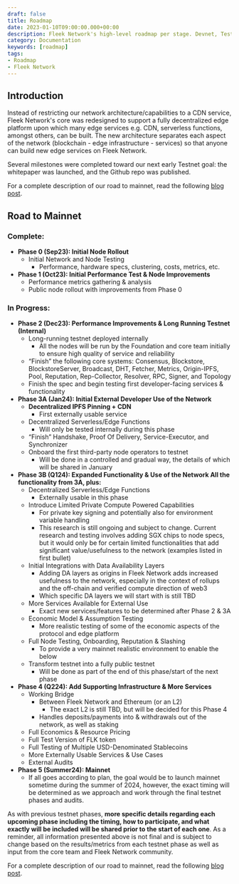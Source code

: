```yaml
---
draft: false
title: Roadmap
date: 2023-01-10T09:00:00.000+00:00
description: Fleek Network's high-level roadmap per stage. Devnet, Testnet, and Mainnet.
category: Documentation
keywords: [roadmap]
tags:
- Roadmap
- Fleek Network
---
```


## Introduction

Instead of restricting our network architecture/capabilities to a CDN service, Fleek Network's core was redesigned to support a fully decentralized edge platform upon which many edge services e.g. CDN, serverless functions, amongst others, can be built. The new architecture separates each aspect of the network (blockchain - edge infrastructure - services) so that anyone can build new edge services on Fleek Network.

Several milestones were completed toward our next early Testnet goal: the whitepaper was launched, and the Github repo was published. 

For a complete description of our road to mainnet, read the following [blog post](https://blog.fleek.network/post/fleek-network-updated-roadmap-milestones).

## Road to Mainnet

### Complete:
- **Phase 0 (Sep23): Initial Node Rollout**
    - Initial Network and Node Testing
        - Performance, hardware specs, clustering, costs, metrics, etc.
- **Phase 1 (Oct23): Initial Performance Test & Node Improvements**
    - Performance metrics gathering & analysis
    - Public node rollout with improvements from Phase 0

### In Progress:
- **Phase 2 (Dec23): Performance Improvements & Long Running Testnet (Internal)**
    - Long-running testnet deployed internally
        - All the nodes will be run by the Foundation and core team initially to ensure high quality of service and reliability
    - “Finish” the following core systems: Consensus, Blockstore, BlockstoreServer, Broadcast, DHT, Fetcher, Metrics, Origin-IPFS, Pool, Reputation, Rep-Collector, Resolver, RPC, Signer, and Topology
    - Finish the spec and begin testing first developer-facing services & functionality
- **Phase 3A (Jan24): Initial External Developer Use of the Network**
    - **Decentralized IPFS Pinning + CDN**
        - First externally usable service
    - Decentralized Serverless/Edge Functions
        - Will only be tested internally during this phase
    - “Finish” Handshake, Proof Of Delivery, Service-Executor, and Synchronizer
    - Onboard the first third-party node operators to testnet
        - Will be done in a controlled and gradual way, the details of which will be shared in January
- **Phase 3B (Q124): Expanded Functionality & Use of the Network All the functionality from 3A, plus:**
    - Decentralized Serverless/Edge Functions
        - Externally usable in this phase
    - Introduce Limited Private Compute Powered Capabilities
        - For private key signing and potentially also for environment variable handling
        - This research is still ongoing and subject to change. Current research and testing involves adding SGX chips to node specs, but it would only be for certain limited functionalities that add significant value/usefulness to the network (examples listed in first bullet)
    - Initial Integrations with Data Availability Layers
        - Adding DA layers as origins in Fleek Network adds increased usefulness to the network, especially in the context of rollups and the off-chain and verified compute direction of web3
        - Which specific DA layers we will start with is still TBD
    - More Services Available for External Use
        - Exact new services/features to be determined after Phase 2 & 3A
    - Economic Model & Assumption Testing
        - More realistic testing of some of the economic aspects of the protocol and edge platform
    - Full Node Testing, Onboarding, Reputation & Slashing
        - To provide a very mainnet realistic environment to enable the below
    - Transform testnet into a fully public testnet
        - Will be done as part of the end of this phase/start of the next phase
- **Phase 4 (Q224): Add Supporting Infrastructure & More Services**
    - Working Bridge
        - Between Fleek Network and Ethereum (or an L2)
            - The exact L2 is still TBD, but will be decided for this Phase 4
        - Handles deposits/payments into & withdrawals out of the network, as well as staking
    - Full Economics & Resource Pricing
    - Full Test Version of FLK token
    - Full Testing of Multiple USD-Denominated Stablecoins
    - More Externally Usable Services & Use Cases
    - External Audits
- **Phase 5 (Summer24): Mainnet**
    - If all goes according to plan, the goal would be to launch mainnet sometime during the summer of 2024, however, the exact timing will be determined as we approach and work through the final testnet phases and audits.

As with previous testnet phases, **more specific details regarding each upcoming phase including the timing, how to participate, and what exactly will be included will be shared prior to the start of each one**. As a reminder, all information presented above is not final and is subject to change based on the results/metrics from each testnet phase as well as input from the core team and Fleek Network community.

For a complete description of our road to mainnet, read the following [blog post](https://blog.fleek.network/post/fleek-network-updated-roadmap-milestones).

